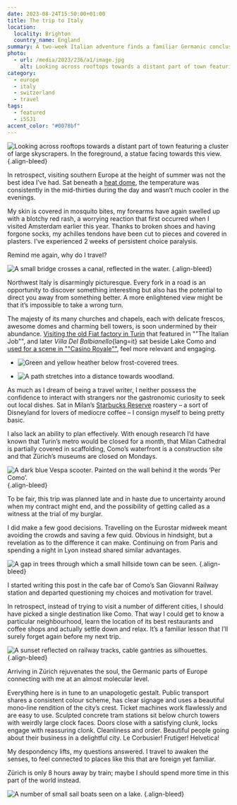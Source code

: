 ```yaml
---
date: 2023-08-24T15:50:00+01:00
title: The trip to Italy
location:
  locality: Brighton
  country_name: England
summary: A two-week Italian adventure finds a familiar Germanic conclusion.
photo:
  - url: /media/2023/236/a1/image.jpg
    alt: Looking across rooftops towards a distant part of town featuring a cluster of large skyscrapers. In the foreground, a statue facing towards this view.
category:
  - europe
  - italy
  - switzerland
  - travel
tags:
  - featured
  - i5SJ1
accent_color: "#0078bf"
---
```


![Looking across rooftops towards a distant part of town featuring a cluster of large skyscrapers. In the foreground, a statue facing towards this view.](/media/2023/236/a1/image.jpg "Tall buildings in the Porta Nuova district, as seen from the roof of Milan Cathedral.")
{.align-bleed}

In retrospect, visiting southern Europe at the height of summer was not the best idea I’ve had. Sat beneath a [heat dome][1], the temperature was consistently in the mid-thirties during the day and wasn’t much cooler in the evenings.

My skin is covered in mosquito bites, my forearms have again swelled up with a blotchy red rash, a worrying reaction that first occurred when I visited Amsterdam earlier this year. Thanks to broken shoes and having forgone socks, my achilles tendons have been cut to pieces and covered in plasters. I’ve experienced 2 weeks of persistent choice paralysis.

Remind me again, why do I travel?

![A small bridge crosses a canal, reflected in the water.](/media/2023/236/a1/milan-navigli.jpg "Naviglio Grande canal, in Milan’s Navigli district.")
{.align-bleed}

Northwest Italy is disarmingly picturesque. Every fork in a road is an opportunity to discover something interesting but also has the potential to direct you away from something better. A more enlightened view might be that it’s impossible to take a wrong turn.

The majesty of its many churches and chapels, each with delicate frescos, awesome domes and charming bell towers, is soon undermined by their abundance. [Visiting the old Fiat factory in Turin][2] that featured in ""The Italian Job"", and later _Villa Del Balbianello_{lang=it} sat beside Lake Como and [used for a scene in ""Casino Royale""][3], feel more relevant and engaging.

- ![Green and yellow heather below frost-covered trees.](/media/2023/236/a1/como-dome.jpg "Dome of Cattedrale di Santa Maria Assunta, Como.")

- ![A path stretches into a distance towards woodland.](/media/2023/236/a1/brunate-dome.jpg "Dome of Chiesa di Sant’Andrea Apostolo, Brunate.")

As much as I dream of being a travel writer, I neither possess the confidence to interact with strangers nor the gastronomic curiosity to seek out local dishes. Sat in Milan’s [Starbucks Reserve][4] roastery – a sort of Disneyland for lovers of mediocre coffee – I consign myself to being pretty basic.

I also lack an ability to plan effectively. With enough research I’d have known that Turin’s metro would be closed for a month, that Milan Cathedral is partially covered in scaffolding, Como’s waterfront is a construction site and that Zürich’s museums are closed on Mondays.

![A dark blue Vespa scooter. Painted on the wall behind it the words ’Per Como’.](/media/2023/236/a1/brunate-vespa.jpg)
{.align-bleed}

To be fair, this trip was planned late and in haste due to uncertainty around when my contract might end, and the possibility of getting called as a witness at the trial of my burglar.

I did make a few good decisions. Travelling on the Eurostar midweek meant avoiding the crowds and saving a few quid. Obvious in hindsight, but a revelation as to the difference it can make. Continuing on from Paris and spending a night in Lyon instead shared similar advantages.

![A gap in trees through which a small hillside town can be seen.](/media/2023/236/a1/lenno-wood.jpg "Lenno seen through a small gap in the dense woods that surround Villa Del Balbianello.")
{.align-bleed}

I started writing this post in the cafe bar of Como’s San Giovanni Railway station and departed questioning my choices and motivation for travel.

In retrospect, instead of trying to visit a number of different cities, I should have picked a single destination like Como. That way I could get to know a particular neighbourhood, learn the location of its best restaurants and coffee shops and actually settle down and relax. It’s a familiar lesson that I’ll surely forget again before my next trip.

![A sunset reflected on railway tracks, cable gantries as silhouettes.](/media/2023/236/a1/zurich-sunset.jpg "A vivid sunset greeted me upon my arrival in Zürich.")
{.align-bleed}

Arriving in Zürich rejuvenates the soul, the Germanic parts of Europe connecting with me at an almost molecular level.

Everything here is in tune to an unapologetic gestalt. Public transport shares a consistent colour scheme, has clear signage and uses a beautiful mono-line rendition of the city’s crest. Ticket machines work flawlessly and are easy to use. Sculpted concrete tram stations sit below church towers with weirdly large clock faces. Doors close with a satisfying clunk, locks engage with reassuring clonk. Cleanliness and order. Beautiful people going about their business in a delightful city. Le Corbusier! Frutiger! Helvetica!

My despondency lifts, my questions answered. I travel to awaken the senses, to feel connected to places like this that are foreign yet familiar.

Zürich is only 8 hours away by train; maybe I should spend more time in this part of the world instead.

![A number of small sail boats seen on a lake.](/media/2023/236/a1/zurich-lake.jpg "Sail boats on Lake Zürich.")
{.align-bleed}

[1]: https://en.wikipedia.org/wiki/Heat_dome
[2]: /2023/225/a1/turin/
[3]: https://huntingbond.com/villa-del-balbianello-casino-royale/
[4]: https://en.wikipedia.org/wiki/Starbucks_Reserve
